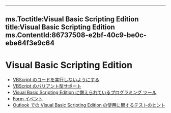 

---
ms.Toctitle:Visual Basic Scripting Edition
title:Visual Basic Scripting Edition
ms.ContentId:86737508-e2bf-40c9-be0c-ebe64f3e9c64
---
# Visual Basic Scripting Edition


- [VBScript のコードを実行しないようにする](0c37cefe-6f6a-ff94-37a4-e6b508e638fa.md)
- [VBScript のバリアント型サポート](85e65768-5648-592b-08eb-9b646ec1b8a3.md)
- [Visual Basic Scripting Edition に備えられているプログラミング ツール](e8840167-907d-46b5-9a7d-0cd72ffc9734.md)
- [Form イベント](9f6135ad-9366-4eb1-bec7-2e96d41d067e.md)
- [Outlook での Visual Basic Scripting Edition の使用に関するテストのヒント](6a867ead-93c1-40b6-b255-8db18d3f6eec.md)



